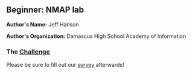 ## Beginner: NMAP lab

**Author's Name:** Jeff Hanson

**Author's Organization:** Damascus High School Academy of Information

### The [Challenge](https://github.com/PIVOT-Project/NMAP-Lab/blob/master/Challenge_Worksheet_for_nmap.docx)

Please be sure to fill out our [survey](https://www.surveymonkey.com/r/875Q9MD) afterwards!
